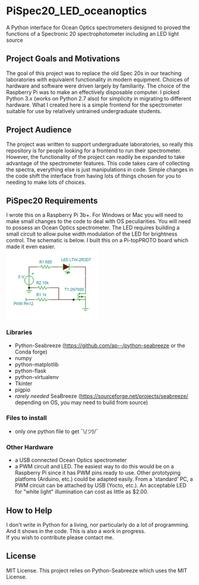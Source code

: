 # PiSpec20_LED_oceanoptics
A Python interface for Ocean Optics spectrometers designed to proved the functions of a Spectronic 20 spectrophotometer including an LED light source
## Project Goals and Motivations  
The goal of this project was to replace the old Spec 20s in our teaching laboratories with equivalent functionality in 
modern equipment.  Choices of hardware and software were driven largely by familiarity.  The choice of the Raspberry Pi was 
to make an effectively disposable computer.  I picked Python 3.x (works on Python 2.7 also) for simplicity in migrating to different hardware.  What I created here is a simple frontend for the spectrometer suitable for use by relatively untrained undergraduate students.
## Project Audience  
The project was written to support undergraduate laboratories, so really this repository is for people looking for a frontend 
to run their spectrometer.  However, the functionality of the project can readily be expanded to take advantage of the 
spectrometer features.  This code takes care of collecting the spectra, everything else is just manipulations in code.  Simple changes in the code shift the interface from having lots of things chosen for you to needing to make lots of choices.
## PiSpec20 Requirements  
I wrote this on a Raspberry Pi 3b+. For Windows or Mac you will need to make small changes to the code to deal with OS peculiarities. You will need to possess an Ocean Optics spectrometer.  The LED requires building a small circuit to allow pulse width modulation of the LED for brightness control.  The schematic is below.  I built this on a Pi-topPROTO board which made it even easier.  
![schematic of PWM circuit for Raspberry Pi](https://github.com/acpo/PiSpec20_LED_stellarnet/blob/master/LEDCIRCUIT.png)
### Libraries  
- Python-Seabreeze  (https://github.com/ap--/python-seabreeze  or the Conda forge)  
- numpy  
- python-matplotlib  
- python-flask  
- python-virtualenv  
- Tkinter
- pigpio  
- *rarely needed* SeaBreeze  (https://sourceforge.net/projects/seabreeze/  depending on OS, you may need to build from source)  
### Files to install
- only one python file to get ¯\\_(ツ)_/¯ 
### Other Hardware  
- a USB connected Ocean Optics spectrometer  
- a PWM circuit and LED.  The easiest way to do this would be on a Raspberry Pi since it has PWM pins ready to use.  Other prototyping platfoms (Arduino, etc.) could be adapted easily.  From a 'standard' PC, a PWM circuit can be attached by USB (Yocto, etc.).  An acceptable LED for "white light" illumination can cost as little as $2.00.  
## How to Help  
I don't write in Python for a living, nor particularly do a lot of programming.  And it shows in the code.  This is 
also a work in progress.  
If you wish to contribute please contact me.
## License  
MIT License.  This project relies on Python-Seabreeze which uses the MIT License.
